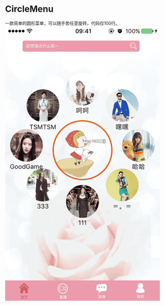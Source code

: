# CircleMenu
一款简单的圆形菜单，可以随手势任意旋转，代码仅100行。
![gif图片](https://github.com/YLYwoaini/CircleMenu/blob/master/Image/rotation.gif)
